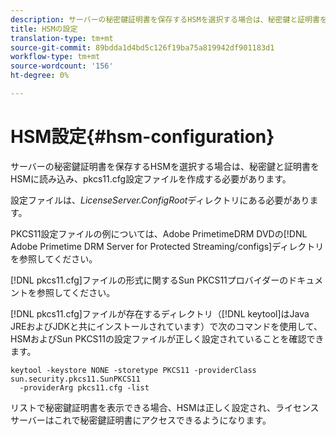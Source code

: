 ```yaml
---
description: サーバーの秘密鍵証明書を保存するHSMを選択する場合は、秘密鍵と証明書をHSMに読み込み、pkcs11.cfg設定ファイルを作成する必要があります。
title: HSMの設定
translation-type: tm+mt
source-git-commit: 89bdda1d4bd5c126f19ba75a819942df901183d1
workflow-type: tm+mt
source-wordcount: '156'
ht-degree: 0%

---
```



# HSM設定{#hsm-configuration}

サーバーの秘密鍵証明書を保存するHSMを選択する場合は、秘密鍵と証明書をHSMに読み込み、pkcs11.cfg設定ファイルを作成する必要があります。

設定ファイルは、*LicenseServer.ConfigRoot*&#x200B;ディレクトリにある必要があります。

PKCS11設定ファイルの例については、Adobe PrimetimeDRM DVDの[!DNL Adobe Primetime DRM Server for Protected Streaming/configs]ディレクトリを参照してください。

[!DNL pkcs11.cfg]ファイルの形式に関するSun PKCS11プロバイダーのドキュメントを参照してください。

[!DNL pkcs11.cfg]ファイルが存在するディレクトリ（[!DNL keytool]はJava JREおよびJDKと共にインストールされています）で次のコマンドを使用して、HSMおよびSun PKCS11の設定ファイルが正しく設定されていることを確認できます。

```
keytool -keystore NONE -storetype PKCS11 -providerClass sun.security.pkcs11.SunPKCS11 
  -providerArg pkcs11.cfg -list
```

リストで秘密鍵証明書を表示できる場合、HSMは正しく設定され、ライセンスサーバーはこれで秘密鍵証明書にアクセスできるようになります。
